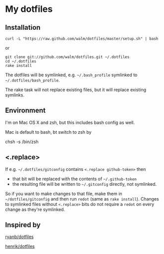 My dotfiles
===========

Installation
------------

    curl -L "https://raw.github.com/walm/dotfiles/master/setup.sh" | bash

or

    git clone git://github.com/walm/dotfiles.git ~/.dotfiles
    cd ~/.dotfiles
    rake install

The dotfiles will be symlinked, e.g. `~/.bash_profile` symlinked to `~/.dotfiles/bash_profile`.

The rake task will not replace existing files, but it will replace existing symlinks.

Environment
-----------

I'm on Mac OS X and zsh, but this includes bash config as well.

Mac is default to bash, bt switch to zsh by

  chsh -s /bin/zsh

<.replace>
----------

If e.g. `~/.dotfiles/gitconfig` contains `<.replace github-token>` then

 * that bit will be replaced with the contents of `~/.github-token`
 * the resulting file will be written to `~/.gitconfig` directly, not symlinked.

So if you want to make changes to that file, make them in `~/dotfiles/gitconfig` and then run `redot` (same as `rake install`).
Changes to symlinked files without `<.replace>` bits do not require a `redot` on every change as they're symlinked.

Inspired by
-----------

[ryanb/dotfiles](http://github.com/ryanb/dotfiles/)

[henrik/dotfiles](http://github.com/henrik/dotfiles/)
